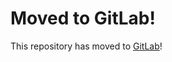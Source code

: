 # Moved to GitLab!

This repository has moved to [GitLab](https://gitlab.com/JelleBuitenhuis/StravaExtension)!